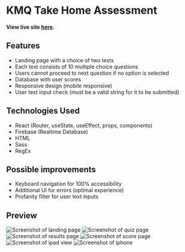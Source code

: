 # KMQ Take Home Assessment

**View live site [here](https://backronymgen.netlify.app/).**

## Features

- Landing page with a choice of two tests
- Each test consists of 10 multiple choice questions
- Users cannot proceed to next question if no option is selected
- Database with user scores
- Responsive design (mobile responsive)
- User text input check (must be a valid string for it to be submitted)

## Technologies Used

- React (Router, useState, useEffect, props, components)
- Firebase (Realtime Database)
- HTML
- Sass
- RegEx

## Possible improvements

- Keyboard navigation for 100% accessibility
- Additional UI for errors (optimal experience)
- Profanity filter for user text inputs

## Preview

![Screenshot of landing page](./src/assets/screenshots/homepage.png 'Landing Page')
![Screenshot of quiz page](./src/assets/screenshots/quizpage.png 'Quiz Page')
![Screenshot of results page](./src/assets/screenshots/resultspage.png 'Results Page')
![Screenshot of score page](./src/assets/screenshots/scorepage.png 'Score/Database Page')
![Screenshot of ipad view](./src/assets/screenshots/ipad.png 'iPad View')
![Screenshot of iphone](./src/assets/screenshots/iphone.png 'iPhone View')
